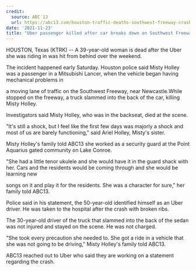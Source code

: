 ```yaml
---
credit:
  source: ABC 13
  url: https://abc13.com/houston-traffic-deaths-southwest-freeway-crash-uber-passenger-killed-woman-in/11263432/
date: '2021-11-23'
title: "Uber passenger killed after car breaks down on Southwest Freeway"
---
```

HOUSTON, Texas (KTRK) -- A 39-year-old woman is dead after the Uber she was riding in was hit from behind over the weekend.

The incident happened early Saturday. Houston police said Misty Holley was a passenger in a Mitsubishi Lancer, when the vehicle began having mechanical problems in 

a moving lane of traffic on the Southwest Freeway, near Newcastle.While stopped on the freeway, a truck slammed into the back of the car, killing Misty Holley.

Investigators said Misty Holley, who was in the backseat, died at the scene.

"It's still a shock, but I feel like the first few days was majorly a shock and most of us are barely functioning," said Ariel Holley, Misty's sister.

Misty Holley's family told ABC13 she worked as a security guard at the Point Aquarius gated community on Lake Conroe.

"She had a little tenor ukulele and she would have it in the guard shack with her. Cars and the residents would be coming through and she would be learning new 

songs on it and play it for the residents. She was a character for sure," her family told ABC13.

Police said in his statement, the 50-year-old identified himself as an Uber driver. He was taken to the hospital after the crash with broken ribs.

The 30-year-old driver of the truck that slammed into the back of the sedan was not injured and stayed on the scene. He was not charged.

"She took every precaution she needed to. She got a ride in a vehicle that she was not going to be driving," Misty Holley's family told ABC13.

ABC13 reached out to Uber who said they are working on a statement regarding the crash.
